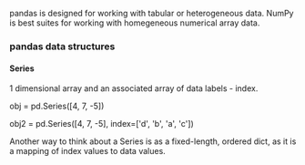 pandas is designed for working with tabular or heterogeneous data. NumPy
is best suites for working with homegeneous numerical array data.

### pandas data structures

#### Series
1 dimensional array and an associated array of data labels - index.

obj = pd.Series([4, 7, -5])

obj2 = pd.Series([4, 7, -5], index=['d', 'b', 'a', 'c'])

Another way to think about a Series is as a fixed-length, ordered dict,
as it is a mapping of index values to data values.
